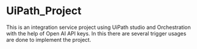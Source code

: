 # UiPath_Project
This is an integration service project using UiPath studio and Orchestration with the help of Open AI API keys.  In this there are several trigger usages are done to implement the project.
